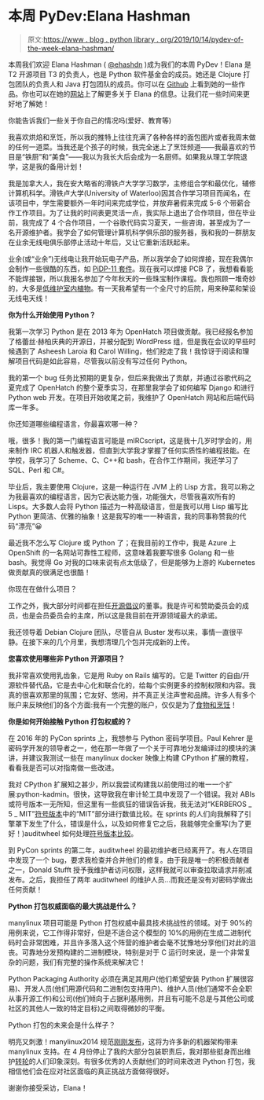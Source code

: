 # 本周 PyDev:Elana Hashman

> 原文:[https://www . blog . python library . org/2019/10/14/pydev-of-the-week-elana-hashman/](https://www.blog.pythonlibrary.org/2019/10/14/pydev-of-the-week-elana-hashman/)

本周我们欢迎 Elana Hashman ( [@ehashdn](https://twitter.com/ehashdn) )成为我们的本周 PyDev！Elana 是 T2 开源项目 T3 的负责人，也是 Python 软件基金会的成员。她还是 Clojure 打包团队的负责人和 Java 打包团队的成员。你可以在 [Github](https://github.com/ehashman) 上看到她的一些作品。你也可以在她的[网站](https://hashman.ca/about/)上了解更多关于 Elana 的信息。让我们花一些时间来更好地了解她！

你能告诉我们一些关于你自己的情况吗(爱好、教育等)

我喜欢烘焙和烹饪，所以我的推特上往往充满了各种各样的面包图片或者我周末做的任何一道菜。当我还是个孩子的时候，我完全迷上了烹饪频道——我最喜欢的节目是“铁厨”和“美食”——我以为我长大后会成为一名厨师。如果我从理工学院退学，这是我的备用计划！

我是加拿大人，我在安大略省的滑铁卢大学学习数学，主修组合学和最优化，辅修计算机科学。滑铁卢大学(University of Waterloo)因其合作学习项目而闻名，在该项目中，学生需要额外一年时间来完成学位，并放弃暑假来完成 5-6 个带薪合作工作项目。为了让我的时间表更灵活一点，我实际上退出了合作项目，但在毕业前，我完成了 4 个合作项目，一个谷歌代码实习夏天，一些咨询，甚至成为了一名开源维护者。我学会了如何管理计算机科学俱乐部的服务器，我和我的一群朋友在业余无线电俱乐部停止活动十年后，又让它重新活跃起来。

业余(或“业余”)无线电让我开始玩电子产品，所以我学会了如何焊接，现在我偶尔会制作一些很酷的东西，如 [PiDP-11 套件](https://twitter.com/ehashdn/status/1120900517406892032)。现在我可以焊接 PCB 了，我想看看能不能焊接银，所以我报名参加了今年秋天的一些珠宝制作课程。我也照顾一堆奇妙的，大多是[低维护室内植物](https://twitter.com/ehashdn/status/1146576474993905665)。有一天我希望有一个全尺寸的后院，用来种菜和架设无线电天线！

**你为什么开始使用 Python？**

我第一次学习 Python 是在 2013 年为 OpenHatch 项目做贡献。我已经报名参加了格蕾丝·赫柏庆典的开源日，并被分配到 WordPress 组，但是我在会议的早些时候遇到了 Asheesh Laroia 和 Carol Willing，他们挖走了我！我惊讶于阅读和理解项目代码是如此容易，尽管我以前没有写过任何 Python。

我的第一个 bug 任务比预期的更复杂，但后来我做出了贡献，并通过谷歌代码之夏完成了 OpenHatch 的整个夏季实习，在那里我学会了如何编写 Django 和进行 Python web 开发。在项目开始收尾之前，我维护了 OpenHatch 网站和后端代码库一年多。

你还知道哪些编程语言，你最喜欢哪一种？

哦，很多！我的第一门编程语言可能是 mIRCscript，这是我十几岁时学会的，用来制作 IRC 机器人和触发器，但直到大学我才掌握了任何实质性的编程技能。在学校，我学习了 Scheme、C、C++和 bash，在合作工作期间，我还学习了 SQL、Perl 和 C#。

毕业后，我主要使用 Clojure，这是一种运行在 JVM 上的 Lisp 方言。我可以称之为我最喜欢的编程语言，因为它表达能力强，功能强大，尽管我喜欢所有的 Lisps。大多数人会将 Python 描述为一种高级语言，但是我可以用 Lisp 编写比 Python 更简洁、优雅的抽象！这是我写的唯一一种语言，我的同事称赞我的代码“漂亮”😀

最近我不怎么写 Clojure 或 Python 了；在我目前的工作中，我是 Azure 上 OpenShift 的一名网站可靠性工程师，这意味着我要写很多 Golang 和一些 bash。我觉得 Go 对我的口味来说有点太低级了，但是能够为上游的 Kubernetes 做贡献真的很满足也很酷！

你现在在做什么项目？

工作之外，我大部分时间都在担任[开源倡议](https://opensource.org/docs/board-annotated#ElanaHashman)的董事。我是许可和赞助委员会的成员，也是会员委员会的主席，所以这是我目前在开源领域最大的承诺。

我还领导着 Debian Clojure 团队，尽管自从 Buster 发布以来，事情一直很平静。在接下来的几个月里，我想清理几个包并完成新的上传。

**您喜欢使用哪些非 Python 开源项目？**

我非常喜欢使用乳齿象，它是用 Ruby on Rails 编写的。它是 Twitter 的自由/开源软件替代品，它是去中心化和联合化的，给每个实例更多的控制权限和内容。我真的很喜欢那里的氛围；它友好、悠闲，并不真正关注声誉和品牌。许多人有多个账户来反映他们的各个方面:我有一个完整的账户，仅仅是为了[食物和烹饪](https://kith.kitchen/@ehashman)！

**你是如何开始接触 Python 打包权威的？**

在 2016 年的 PyCon sprints 上，我想参与 Python 密码学项目。Paul Kehrer 是密码学开发的领导者之一，他在那一年做了一个关于可靠地分发编译过的模块的演讲，并建议我测试一些在 manylinux docker 映像上构建 CPython 扩展的教程，看看我是否可以对指南做一些改进。

我对 CPython 扩展知之甚少，所以我尝试构建我以前使用过的唯一一个扩展:python-kadmin。很快，这导致我在审计轮工具中发现了一个错误。我对 ABIs 或符号版本一无所知，但这里有一些疯狂的错误告诉我，我无法对“KERBEROS _ 5 _ MIT”[符号版本](https://github.com/pypa/auditwheel/issues/41)中的“MIT”部分进行数值比较。在 sprints 的人们向我解释了引擎罩下发生了什么，错误是什么，以及如何修复它之后，我能够完全重写(为了更好！)auditwheel 如何处理[符号版本比较](https://github.com/pypa/auditwheel/pull/43)。

到 PyCon sprints 的第二年，auditwheel 的最初维护者已经离开了。有人在项目中发现了一个 bug，要求我检查并合并他们的修复。由于我是唯一的积极贡献者之一，Donald Stufft 授予我维护者访问权限，这样我就可以审查拉取请求并削减发布。之后，我担任了两年 auditwheel 的维护人员...而我还是没有对密码学做出任何贡献！

**Python 打包权威面临的最大挑战是什么？**

manylinux 项目可能是 Python 打包权威中最具技术挑战性的领域。对于 90%的用例来说，它工作得非常好，但是不适合这个模型的 10%的用例在生成二进制代码时会非常困难，并且许多落入这个阵营的维护者会毫不犹豫地分享他们对此的沮丧。可靠地分发预构建的二进制模块，特别是对于 C 运行时来说，是一个非常复杂的问题，我们有完整的操作系统来解决它！

Python Packaging Authority 必须在满足其用户(他们希望安装 Python 扩展很容易)、开发人员(他们用源代码和二进制包支持用户)、维护人员(他们通常不会全职从事开源工作)和公司(他们倾向于占据利基用例，并且有可能不总是与其他公司或社区的其他人一致的特定目标)之间取得微妙的平衡。

Python 打包的未来会是什么样子？

明亮又刺激！manylinux2014 规范[刚刚发布](https://www.python.org/dev/peps/pep-0599/)，这将为许多新的机器架构带来 manylinux 支持。在 4 月份停止了我的大部分包装职责后，我对那些挺身而出维护[转轮](https://github.com/pypa/auditwheel/issues/149)的人们印象深刻。有很多优秀的人贡献他们的时间来改进 Python 打包，我相信他们会在应对社区面临的真正挑战方面做得很好。

谢谢你接受采访，Elana！